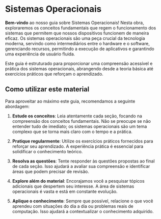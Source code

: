 # Sistemas Operacionais

**Bem-vindo** ao nosso guia sobre Sistemas Operacionais! Nesta obra, exploraremos os conceitos fundamentais que regem o funcionamento dos sistemas que permitem que nossos dispositivos funcionem de maneira eficaz. Os sistemas operacionais são uma peça crucial da tecnologia moderna, servindo como intermediários entre o hardware e o software, gerenciando recursos, permitindo a execução de aplicativos e garantindo uma experiência de usuário fluida.

Este guia é estruturado para proporcionar uma compreensão acessível e prática dos sistemas operacionais, abrangendo desde a teoria básica até exercícios práticos que reforçam o aprendizado. 

## Como utilizar este material

Para aproveitar ao máximo este guia, recomendamos a seguinte abordagem:

1. **Estude os conceitos**: Leia atentamente cada seção, focando na compreensão dos conceitos fundamentais. Não se preocupe se não entender tudo de imediato; os sistemas operacionais são um tema complexo que se torna mais claro com o tempo e a prática.

2. **Pratique regularmente**: Utilize os exercícios práticos fornecidos para reforçar seu aprendizado. A experiência prática é essencial para solidificar o conhecimento teórico.

3. **Resolva as questões**: Tente responder às questões propostas ao final de cada seção. Isso ajudará a avaliar sua compreensão e identificar áreas que podem precisar de revisão.

4. **Explore além do material**: Encorajamos você a pesquisar tópicos adicionais que despertem seu interesse. A área de sistemas operacionais é vasta e está em constante evolução.

5. **Aplique o conhecimento**: Sempre que possível, relacione o que você aprendeu com situações do dia a dia ou problemas reais de computação. Isso ajudará a contextualizar o conhecimento adquirido.
